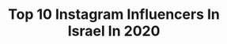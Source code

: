 ---
title: Top 10 Instagram Influencers In Israel In 2020
description: >-
  Find top Instagram influencers in Israel in 2020. Most popular hashtags: # #natural #look #thick.
platform: Instagram
profiles:
  - username: "karingreenberg27"
    fullname: >-
      Karin Greenberg Nezer
    location: "Israel"
    followers: 61941
    engagement: 649
    commentsToLikes: 0.035111
    id: ck0u8nakj7w1j0i19fm1x0gax
    verified: false
    hashtags: "#zanzibar"
  - username: "liz_itach"
    fullname: >-
      LIZ  ITACH | ליז איטח
    location: "Israel"
    followers: 24471
    engagement: 677
    commentsToLikes: 0.047083
    id: ck0tylkxcn5n50i195m0d8qkq
    verified: false
    hashtags: ""
  - username: "danafesenko"
    fullname: >-
      Ｄａｎａ  Ｆｅｓｅｎｋｏ
    location: "Israel"
    followers: 39865
    engagement: 1137
    commentsToLikes: 0.016368
    id: ck13bpbv0wirf0i19h6dz3cma
    verified: false
    hashtags: "#black, #makeup, #costume, #freeyoureyes"
  - username: "sari_lav"
    fullname: >-
      sari_lav❤ohayon
    location: "Israel"
    followers: 2195
    engagement: 1308
    commentsToLikes: 0.189050
    id: ck15qc72c25840i19w6v1zdlt
    verified: false
    hashtags: ""
  - username: "moshiktako"
    fullname: >-
      Moshik Tako
    location: "Israel"
    followers: 53855
    engagement: 177
    commentsToLikes: 0.071148
    id: ck15q5e4116lo0i19hgnk60z3
    verified: false
    hashtags: "#naturalbeauty, #puff, #happyvalentinesday, #haircut"
  - username: "taethomas35"
    fullname: >-
      🏀Taetto🏀™
    location: "Israel"
    followers: 7069
    engagement: 1208
    commentsToLikes: 0.028743
    id: ck0vxkieqzce30i1902br4voj
    verified: true
    hashtags: "#rumbleyoungmanrumble, #tmc, #3peat, #goldenyear"
  - username: "liyanadi"
    fullname: >-
      🅛🅘🅨🅐🅝🅐🅓🅘
    location: "Israel"
    followers: 79817
    engagement: 259
    commentsToLikes: 0.028782
    id: ck15qc9c825km0i190pq0y145
    verified: false
    hashtags: "#weekend"
  - username: "nicol_zelikman"
    fullname: >-
      NICOL ZELIKMAN🇮🇱
    location: "Israel"
    followers: 15869
    engagement: 1150
    commentsToLikes: 0.027049
    id: ck0vz4hld79hz0i19jasnyrvl
    verified: false
    hashtags: "#roadtotokyo, #workout, #rg, #show"
  - username: "oranefergan"
    fullname: >-
      ᎾŔΛИ 🏹
    location: "Israel"
    followers: 16902
    engagement: 358
    commentsToLikes: 0.046686
    id: ck0w48mtkxc2x0i19qoxyr8wx
    verified: false
    hashtags: ""
  - username: "shahar_saul"
    fullname: >-
      Congo Boyy - שחר סאול
    location: "Israel"
    followers: 7458
    engagement: 641
    commentsToLikes: 0.045001
    id: ck0w6gaw38f840i19y6n1nnxb
    verified: false
    hashtags: "#itscoronatime, #fliptheswitch, #blessed"
---